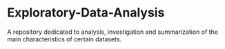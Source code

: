 # Exploratory-Data-Analysis
A repository dedicated to analysis, investigation and summarization of the main characteristics of certain datasets.
